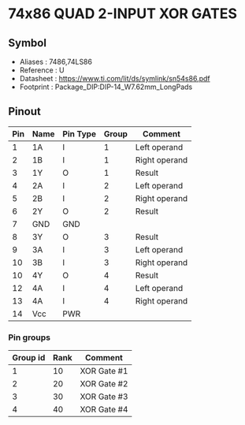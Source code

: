 # 74x86 QUAD 2-INPUT XOR GATES


## Symbol

* Aliases : 7486,74LS86
* Reference : U
* Datasheet : https://www.ti.com/lit/ds/symlink/sn54s86.pdf
* Footprint : Package_DIP:DIP-14_W7.62mm_LongPads

## Pinout

|Pin|Name|Pin Type|Group|Comment|
|---|---|---|---|---|
|1|1A|I|1|Left operand|
|2|1B|I|1|Right operand|
|3|1Y|O|1|Result|
|4|2A|I|2|Left operand|
|5|2B|I|2|Right operand|
|6|2Y|O|2|Result|
|7|GND|GND|||
|8|3Y|O|3|Result|
|9|3A|I|3|Left operand|
|10|3B|I|3|Right operand|
|10|4Y|O|4|Result|
|12|4A|I|4|Left operand|
|13|4A|I|4|Right operand|
|14|Vcc|PWR|||

### Pin groups

|Group id|Rank|Comment|
|---|---|---|
|1|10|XOR Gate #1|
|2|20|XOR Gate #2|
|3|30|XOR Gate #3|
|4|40|XOR Gate #4|
